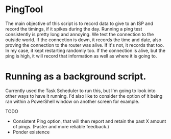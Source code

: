 # PingTool

The main objective of this script is to record data to give to an ISP and record the timings, if it spikes during the day. Running a ping test consistently is pretty long and annoying. We test the connection to the outside world. If the connection is down, it records the time and date, also proving the connection to the router was alive. If it's not, it records that too. In my case, it kept restarting randomly too. If the connection is alive, but the ping is high, it will record that information as well as where it is going to.

# Running as a background script.

Currently used the Task Scheduler to run this, but I'm going to look into other ways to have it running. I'd also like to consider the option of it being ran within a PowerShell window on another screen for example.


TODO

- Consistent Ping option, that will then report and retain the past X amount of pings. (Faster and more reliable feedback.)
- Ponder existence
